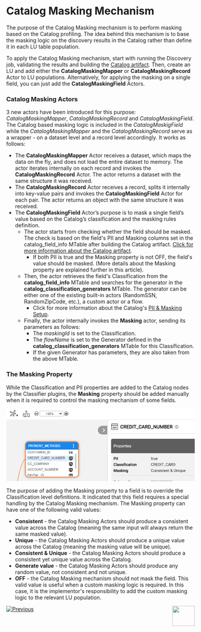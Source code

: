 <web>

# Catalog Masking Mechanism

The purpose of the Catalog Masking mechanism is to perform masking based on the Catalog profiling. The idea behind this mechanism is to base the masking logic on the discovery results in the Catalog rather than define it in each LU table population. 

To apply the Catalog Masking mechanism, start with running the Discovery job, validating the results and building the [Catalog artifact](09_build_artifacts.md). Then, create an LU and add either the **CatalogMaskingMapper** or **CatalogMaskingRecord** Actor to LU populations. Alternatively, for applying the masking on a single field, you can just add the **CatalogMaskingField** Actors. 

### Catalog Masking Actors

3 new actors have been introduced for this purpose: *CatalogMaskingMapper*, *CatalogMaskingRecord* and *CatalogMaskingField*. The Catalog based masking logic is included in the *CatalogMaskigField* while the *CatalogMaskingMapper* and the *CatalogMaskingRecord* serve as a wrapper - on a dataset level and a record level accordingly. It works as follows:

* The **CatalogMaskingMapper** Actor receives a dataset, which maps the data on the fly, and does not load the entire dataset to memory. The actor iterates internally on each record and invokes the **CatalogMaskingRecord** Actor. The actor returns a dataset with the same structure it was received.
* The **CatalogMaskingRecord** Actor receives a record, splits it internally into key-value pairs and invokes the **CatalogMaskingField** Actor for each pair. The actor returns an object with the same structure it was received.
* The **CatalogMaskingField** Actor’s purpose is to mask a single field’s value based on the Catalog’s classification and the masking rules definition. 
  * The actor starts from checking whether the field should be masked. The check is based on the field's PII and Masking columns set in the catalog_field_info MTable after building the Catalog artifact. [Click for more information about the Catalog artifact](09_build_artifacts.md).
    * If both PII is true and the Masking property is not OFF, the field's value should be masked. (More details about the Masking property are explained further in this article).
  * Then, the actor retrieves the field's Classification from the **catalog_field_info** MTable and searches for the generator in the **catalog_classification_generators** MTable. The generator can be either one of the existing built-in actors (RandomSSN, RandomZipCode, etc.), a custom actor or a flow.
    * Click for more information about the Catalog's [PII & Masking Setup](10_catalog_settings.md#classifier-pii--masking-setup).
  * Finally, the actor internally invokes the **Masking** actor, sending its parameters as follows:
    * The *maskingId* is set to the Classification.
    * The *flowName* is set to the Generator defined in the **catalog_classification_generators** MTable for this Classification.
    * If the given Generator has parameters, they are also taken from the above MTable.

### The Masking Property

While the Classification and PII properties are added to the Catalog nodes by the Classifier plugins, the **Masking** property should be added manually when it is required to control the masking mechanism of some fields. 

<img src="images/masking_prop.png" style="zoom:80%;" />

The purpose of adding the Masking property to a field is to override the Classification level definitions. It indicated that this field requires a special handling by the Catalog Masking mechanism. The Masking property can have one of the following valid values:

* **Consistent** - the Catalog Masking Actors should produce a consistent value across the Catalog (meaning the same input will always return the same masked value).
* **Unique** - the Catalog Masking Actors should produce a unique value across the Catalog (meaning the masking value will be unique).
* **Consistent & Unique** - the Catalog Masking Actors should produce a consistent yet unique value across the Catalog.
* **Generate value** - the Catalog Masking Actors should produce any random value, not consistent and not unique. 
* **OFF** - the Catalog Masking mechanism should not mask the field. This valid value is useful when a custom masking logic is required. In this case, it is the implementor's responsibility to add the custom masking logic to the relevant LU population.





[![Previous](/articles/images/Previous.png)](10_catalog_settings.md)[<img align="right" width="60" height="54" src="/articles/images/Next.png">](20_catalog_APIs.md) 

</web>





